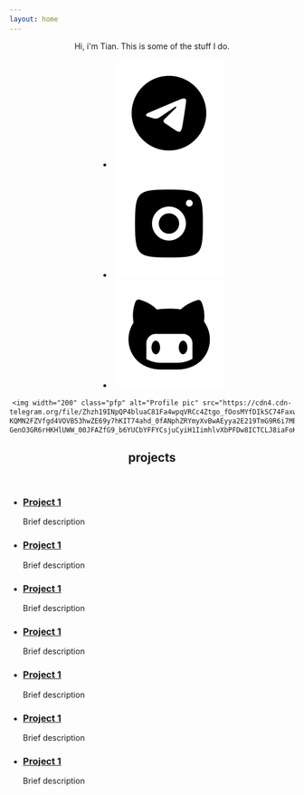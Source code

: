 ```yaml
---
layout: home
---
```


<center>
	<p>Hi, i'm Tian. This is some of the stuff I do.</p>
	<nav id="socials">
		<menu>
			<li><a href="https://t.me/tianwastaken" class="icon invert" title="Telegram"><img src="/images/icons8-telegram.svg" alt="Telegram"></a></li>
			<li><a href="https://instagram.com/@typeoftian" class="icon invert" title="Instagram"><img src="/images/icons8-instagram.svg" alt="Telegram"></a></li>
			<li><a href="https://github.com/tianwastaken" class="icon invert" title="GitHub"><img src="/images/icons8-github-2.svg" alt="Telegram"></a></li>
		</menu>
	</nav>

	<img width="200" class="pfp" alt="Profile pic" src="https://cdn4.cdn-telegram.org/file/Zhzh19INpQP4bluaC81Fa4wpqVRCc4Ztgo_fOosMYfDIkSC74FaxwAd8zNooIX-KQMN2FZVfgd4VOVB53hwZE69y7hKIT74ahd_0fANphZRYmyXvBwAEyya2E219TmG9R6i7MBND_ht8Unl1fM6J2jNkEvl2BNsjJrmMZXTQyM9-GenO3GR6rHKHlUWW_00JFAZfG9_b6YUCbYFFYCsjuCyiH1IimhlvXbPFDw8ICTCLJ8iaFoK_mNG4Tu0R5joqj0OIdGwAmOj5_B7tE6MEULPcQJymecmd87ugqGoNt8bcYzhfmHzhSMPtUSwnxH8wdSLRnx7i0r9Giy8RZKzCIw.jpg">
</center>

<section id="projects">
	<header>
		<h2>projects</h2>
	</header>
	<main>
		<ul class="list">
			<li>
				<h3><a href="#">Project 1</a></h3>
				<p>Brief description</p>
			</li>
			<li>
				<h3><a href="#">Project 1</a></h3>
				<p>Brief description</p>
			</li>
			<li>
				<h3><a href="#">Project 1</a></h3>
				<p>Brief description</p>
			</li>
			<li>
				<h3><a href="#">Project 1</a></h3>
				<p>Brief description</p>
			</li>
			<li>
				<h3><a href="#">Project 1</a></h3>
				<p>Brief description</p>
			</li>
			<li>
				<h3><a href="#">Project 1</a></h3>
				<p>Brief description</p>
			</li>
			<li>
				<h3><a href="#">Project 1</a></h3>
				<p>Brief description</p>
			</li>
		</ul>
	</main>
</section>